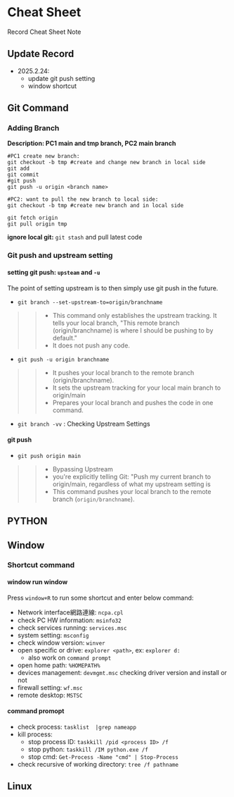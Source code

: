 # Cheat Sheet
Record Cheat Sheet Note
## Update Record
- 2025.2.24: 
	- update git push setting
	- window shortcut	
## Git Command 

###  Adding Branch 

**Description: PC1 main and tmp branch, PC2 main branch**
```
#PC1 create new branch: 
git checkout -b tmp #create and change new branch in local side
git add
git commit 
#git push
git push -u origin <branch name>

#PC2: want to pull the new branch to local side:
git checkout -b tmp #create new branch and in local side

git fetch origin
git pull origin tmp
```

**ignore local git:** `git stash` and pull latest code

### Git push and upstream setting

#### setting git push:  `upsteam` and `-u`
The point of setting upstream is to then simply use git push in the future.

- `git branch --set-upstream-to=origin/branchname`
>> - This command only establishes the upstream tracking. It tells your local branch, "This remote branch (origin/branchname) is where I should be pushing to by default."
>> - It does not push any code.

- `git push -u origin branchname`
>> - It pushes your local branch to the remote branch (origin/branchname).
>> - It sets the upstream tracking for your local main branch to origin/main
>> - Prepares your local branch and pushes the code in one command.

- `git branch -vv` : Checking Upstream Settings

#### git push 
- `git push origin main`
>> - Bypassing Upstream
>> - you're explicitly telling Git: "Push my current branch to origin/main, regardless of what my upstream setting is
>> - This command pushes your local branch to the remote branch (`origin/branchname`).

## PYTHON

## Window 

### Shortcut command
#### window run window
Press `window+R` to run some shortcut and enter below command:

- Network interface網路連線: `ncpa.cpl`
- check PC HW information: `msinfo32` 
- check services running: `services.msc`
- system setting: `msconfig`
- check window version: `winver`
- open specific or drive: `explorer <path>`, ex: `explorer d:` 
	- also work on `command prompt`
- open home path: `%HOMEPATH%`
- devices management: `devmgmt.msc` checking driver version and install or not  
- firewall setting: `wf.msc`
- remote desktop: `MSTSC`

#### command promopt
- check process: `tasklist  |grep nameapp`
- kill process: 
	- stop process ID: `taskkill /pid <process ID> /f`
	- stop python: `taskkill /IM python.exe /f` 
	- stop cmd: `Get-Process -Name "cmd" | Stop-Process`
- check recursive of working directory: `tree /f pathname` 
## Linux